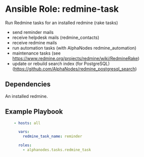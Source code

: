 # Ansible Role: redmine-task

Run Redmine tasks for an installed redmine (rake tasks)

- send reminder mails
- receive helpdesk mails (redmine_contacts)
- receive redmine mails
- run automation tasks (with AlphaNodes redmine_automation)
- maintenance tasks (see https://www.redmine.org/projects/redmine/wiki/RedmineRake)
- update or rebuild search index (for PostgreSQL) (https://github.com/AlphaNodes/redmine_postgresql_search)

## Dependencies

An installed redmine.

## Example Playbook

```yaml
    - hosts: all

      vars:
        redmine_task_name: reminder

      roles:
        - alphanodes.tasks.redmine_task
```
